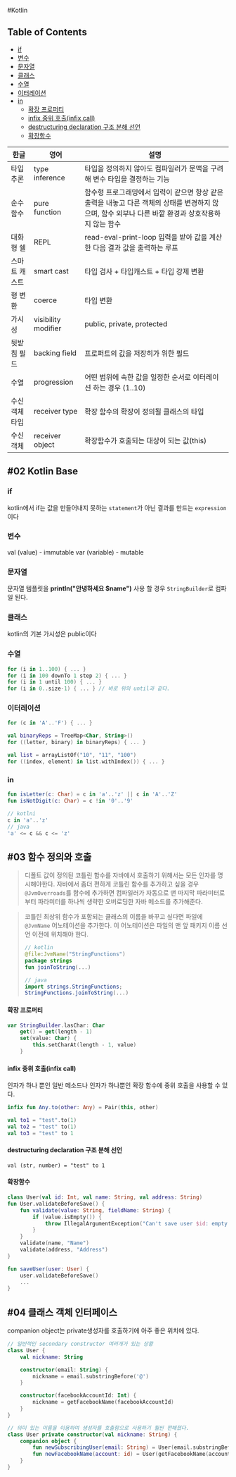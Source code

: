 #Kotlin

<!--[TOC]: # "## Table of Contents"-->

## Table of Contents
- [if](#if)
- [변수](#변수)
- [문자열](#문자열)
- [클래스](#클래스)
- [수열](#수열)
- [이터레이션](#이터레이션)
- [in](#in)
  - [확장 프로퍼티](#확장-프로퍼티)
  - [infix 중위 호출(infix call)](#infix-중위-호출infix-call)
  - [destructuring declaration 구조 분해 선언](#destructuring-declaration-구조-분해-선언)
  - [확장함수](#확장함수)


|한글|영어|설명|
|-|-|-|
|타입 추론|type inference|타입을 정의하지 않아도 컴파일러가 문맥을 구려해 변수 타입을 결정하는 기능|
|순수 함수|pure function|함수형 프로그래밍에서 입력이 같으면 항상 같은 출력을 내놓고 다른 객체의 상태를 변경하지 않으며, 함수 외부나 다른 바깥 환경과 상호작용하지 않는 함수|
|대화형 쉘|REPL|read-eval-print-loop 입력을 받아 값을 계산한 다음 결과 값을 출력하는 루프|
|스마트 캐스트|smart cast|타입 검사 + 타입캐스트 + 타입 강제 변환|
|형 변환|coerce|타입 변환|
|가시성|visibility modifier|public, private, protected|
|뒷받침 필드|backing field|프로퍼트의 값을 저장히가 위한 필드|
|수열|progression|어떤 범위에 속한 값을 일정한 순서로 이터레이션 하는 경우 (1..10)|
|수신 객체 타입|receiver type|확장 함수의 확장이 정의될 클래스의 타입|
|수신 객체|receiver object|확장함수가 호출되는 대상이 되는 값(this)|


## #02 Kotlin Base
### if
kotlin에서 if는 값을 만들어내지 못하는 `statement`가 아닌 결과를 만드는 `expression`이다

### 변수
val (value) - immutable
var (variable) - mutable

### 문자열
문자열 템플릿을 **println("안녕하세요 $name")** 사용 할 경우 `StringBuilder`로 컴파일 된다.

### 클래스
kotlin의 기본 가시성은 public이다

### 수열
``` kotlin
for (i in 1..100) { ... }
for (i in 100 downTo 1 step 2) { ... }
for (i in 1 until 100) { ... }
for (i in 0..size-1) { ... } // 바로 위의 until과 같다.
```
### 이터레이션
``` kotlin
for (c in 'A'..'F') { ... }

val binaryReps = TreeMap<Char, String>()
for ((letter, binary) in binaryReps) { ... }

val list = arrayListOf("10", "11", "100")
for ((index, element) in list.withIndex()) { ... }
```

### in
``` kotlin
fun isLetter(c: Char) = c in 'a'..'z' || c in 'A'..'Z'
fun isNotDigit(c: Char) = c !in '0'..'9'

// kotlni
c in 'a'..'z'
// java
'a' <= c && c <= 'z'
```
## #03 함수 정의와 호출
> 디폴트 값이 정의된 코틀린 함수를 자바에서 호출하기 위해서는 모든 인자를 명시해야한다.
> 자바에서 좀더 편하게 코틀린 함수를 추가하고 싶을 경우 `@JvmOverroads`를 함수에 추가하면 컴파일러가 자동으로 맨 마지막 파라미터로 부터 파라미터를 하나씩 생략한 오버로딩한 자바 메소드를 추가해준다.


> 코틀린 최상위 함수가 포함되는 클래스의 이름을 바꾸고 싶다면 파일에 `@JvmName` 어노테이션을 추가한다. 이 어노테이션은 파일의 맨 앞 패키지 이름 선언 이전에 위치해야 한다.
> ``` kotlin
> // kotlin
> @file:JvmName("StringFunctions")
> package strings
> fun joinToString(...)
>
>// java
>import strings.StringFunctions;
>StringFunctions.joinToString(...)
> ```

#### 확장 프로퍼티
``` kotlin
var StringBuilder.lasChar: Char 
	get() = get(length - 1)
	set(value: Char) {
		this.setCharAt(length - 1, value)
	}
```
#### infix 중위 호출(infix call)
인자가 하나 뿐인 일반 메소드나 인자가 하나뿐인 확장 함수에 중위 호출을 사용할 수 있다.
``` kotlin
infix fun Any.to(other: Any) = Pair(this, other)

val to1 = "test".to(1)
val to2 = "test" to(1)
val to3 = "test" to 1
```
#### destructuring declaration 구조 분해 선언
```
val (str, number) = "test" to 1
```
#### 확장함수
``` kotlin
class User(val id: Int, val name: String, val address: String)
fun User.validateBeforeSave() {
    fun validate(value: String, fieldName: String) {
        if (value.isEmpty()) {
            throw IllegalArgumentException("Can't save user $id: empty $fieldName")
        }
    }
    validate(name, "Name")
    validate(address, "Address")
}

fun saveUser(user: User) {
    user.validateBeforeSave()
    ...
}
```
## #04 클래스 객체 인터페이스
companion object는 private생성자를 호출하기에 아주 좋은 위치에 있다.
``` kotlin
// 일반적인 secondary constructor 여러개가 있는 상황
class User {
	val nickname: String

	constructor(email: String) {
		nickname = email.substringBefore('@')
	}

	constructor(facebookAccountId: Int) {
		nickname = getFacebookName(facebookAccountId)
	}
}

// 의미 있는 이름을 이용하여 생성자를 호출함으로 사용하기 훨씬 편해졌다.
class User private constructor(val nickname: String) {
	companion object {
		fun newSubscribingUser(email: String) = User(email.substringBefore('@'))
		fun newFacebookName(account: id) = User(getFacebookName(accountId))
	}
}
```

